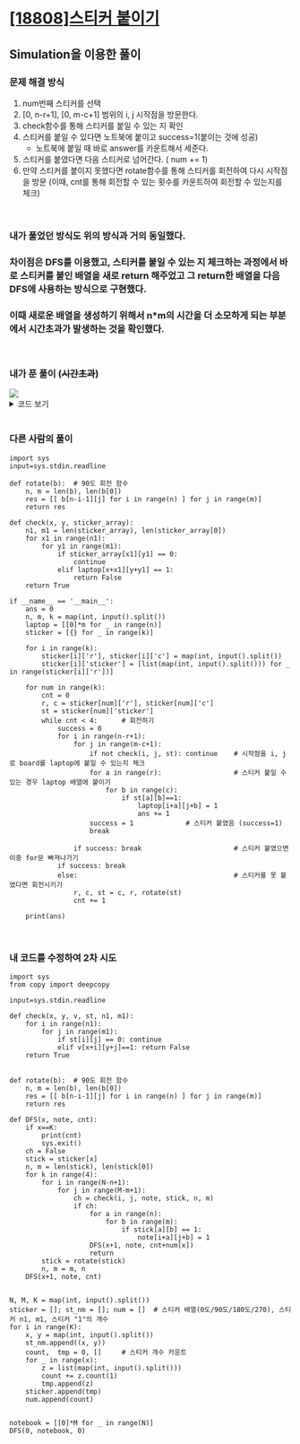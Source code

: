 # [[18808]스티커 붙이기](https://www.acmicpc.net/problem/18808)

## Simulation을 이용한 풀이

### 문제 해결 방식
1. num번째 스티커를 선택
2. [0, n-r+1], [0, m-c+1] 범위의 i, j 시작점을 방문한다.
3. check함수를 통해 스티커를 붙일 수 있는 지 확인
4. 스티커를 붙일 수 있다면 노트북에 붙이고 success=1(붙이는 것에 성공)
	- 노트북에 붙일 때 바로 answer를 카운트해서 세준다.
5. 스티커를 붙였다면 다음 스티커로 넘어간다. ( num += 1)
6. 만약 스티커를 붙이지 못했다면 rotate함수를 통해 스티커를 회전하여 다시 시작점을 방문 (이때, cnt를 통해 회전할 수 있는 횟수를 카운트하여 회전할 수 있는지를 체크)

<br>

### 내가 풀었던 방식도 위의 방식과 거의 동일했다. <br>
### 차이점은  DFS를 이용했고, 스티커를 붙일 수 있는 지 체크하는 과정에서 바로 스티커를 붙인 배열을 새로 return 해주었고 그 return한 배열을 다음 DFS에 사용하는 방식으로 구현했다.<br>
### 이때 새로운 배열을 생성하기 위해서 n*m의 시간을 더 소모하게 되는 부분에서 시간초과가 발생하는 것을 확인했다. <br>


<br>

### 내가 푼 풀이 (~~시간초과~~)

<image src="https://lh3.googleusercontent.com/f8501HQYt-e8ADDidIAJke1ThtUkFxWhhyvFnEEbVhMRnba8pw3-6HMKyQVqOfWcUHyLiCrE4u8M79SL12aDDyQobZvYvjulM-LCF4fIE_l1Yy4wvp_PVlknIprGcM7F_zCz3gFd">

<br>

<details>    
<summary> 코드 보기 </summary>    
<br>
	
	import sys
	from copy import deepcopy

	input=sys.stdin.readline

	def check(x, y, v, st, n1, m1):
	    v = deepcopy(v)
	    for i in range(n1):
	        for j in range(m1):
	            if st[i][j] == 1:
	                if v[x+i][y+j]==1:
	                    return False, None
	                elif v[x+i][y+j]==0:
	                    v[x+i][y+j] = 1
	    return True, v

	def rotate(x, t, n1, m1):   # 회전 배열 함수
	    res = []
	    if x == 1:      # 90도 회전
	        for j in range(m1):
	            tmp = []
	            for i in range(n1-1, -1, -1):
	                tmp.append(t[i][j])
	            res.append(tmp)
	    elif x == 2:    # 180도 회전
	        for i in range(n1-1, -1, -1):
	            tmp = []
	            for j in range(m1-1, -1, -1):
	                tmp.append(t[i][j])
	            res.append(tmp)
	    elif x == 3:    # 270도 회전
	        for j in range(m1-1, -1, -1):
	            tmp = []
	            for i in range(n1):
	                tmp.append(t[i][j])
	            res.append(tmp)
	    return res

	def DFS(x, note, cnt):
	    if x==K:
	        print(cnt)
	        sys.exit()
	    ch = False
	    for k in range(4):
	        if k == 1 or k == 3:
	            n, m = st_nm[x][1], st_nm[x][0]
	        else:
	            n, m = st_nm[x][0], st_nm[x][1]


	        for i in range(N-n+1):
	            for j in range(M-m+1):
	                ch, _v = check(i, j, note, sticker[x][k], n, m)
	                if ch:
	                    DFS(x+1, _v, cnt+num[x])
	                    return
	    DFS(x+1, note, cnt)

	N, M, K = map(int, input().split())
	sticker = []; st_nm = []; num = []  # 스티커 배열(0도/90도/180도/270), 스티커 n1, m1, 스티커 "1"의 개수
	for i in range(K):
	    x, y = map(int, input().split())
	    st_nm.append((x, y))
	    count,  tmp = 0, []     # 스티커 개수 카운트
	    for _ in range(x):
	        z = list(map(int, input().split()))
	        count += z.count(1)
	        tmp.append(z)
	    sticker.append([tmp])
	    for j in range(1, 4):
	        sticker[i].append(rotate(j, tmp, x, y))
	    num.append(count)

	notebook = [[0]*M for _ in range(N)]
	DFS(0, notebook, 0)


<br>
</details>

<br>

### 다른 사람의 풀이

	import sys
	input=sys.stdin.readline

	def rotate(b):  # 90도 회전 함수
	    n, m = len(b), len(b[0])
	    res = [[ b[n-i-1][j] for i in range(n) ] for j in range(m)]
	    return res

	def check(x, y, sticker_array):
	    n1, m1 = len(sticker_array), len(sticker_array[0])
	    for x1 in range(n1):
	        for y1 in range(m1):
	            if sticker_array[x1][y1] == 0:
	                continue
	            elif laptop[x+x1][y+y1] == 1:
	                return False
	    return True

	if __name__ == '__main__':
	    ans = 0
	    n, m, k = map(int, input().split())
	    laptop = [[0]*m for _ in range(n)]
	    sticker = [{} for _ in range(k)]

	    for i in range(k):
	        sticker[i]['r'], sticker[i]['c'] = map(int, input().split())
	        sticker[i]['sticker'] = [list(map(int, input().split())) for _ in range(sticker[i]['r'])]

	    for num in range(k):
	        cnt = 0
	        r, c = sticker[num]['r'], sticker[num]['c']
	        st = sticker[num]['sticker']
	        while cnt < 4:      # 회전하기
	            success = 0
	            for i in range(n-r+1):
	                for j in range(m-c+1):
	                    if not check(i, j, st): continue    # 시작점을 i, j로 board를 laptop에 붙일 수 있는지 체크
	                    for a in range(r):                  # 스티커 붙일 수 있는 경우 laptop 배열에 붙이기
	                        for b in range(c):
	                            if st[a][b]==1:
	                                laptop[i+a][j+b] = 1
	                                ans += 1
	                    success = 1             # 스티커 붙였음 (success=1)
	                    break

	                if success: break                       # 스티커 붙였으면 이중 for문 빠져나가기
	            if success: break
	            else:                                       # 스티커를 못 붙였다면 회전시키기
	                r, c, st = c, r, rotate(st)
	                cnt += 1

	    print(ans)


<br>

### 내 코드를 수정하여 2차 시도


	import sys
	from copy import deepcopy

	input=sys.stdin.readline

	def check(x, y, v, st, n1, m1):
	    for i in range(n1):
	        for j in range(m1):
	            if st[i][j] == 0: continue
	            elif v[x+i][y+j]==1: return False
	    return True


	def rotate(b):  # 90도 회전 함수
	    n, m = len(b), len(b[0])
	    res = [[ b[n-i-1][j] for i in range(n) ] for j in range(m)]
	    return res

	def DFS(x, note, cnt):
	    if x==K:
	        print(cnt)
	        sys.exit()
	    ch = False
	    stick = sticker[x]
	    n, m = len(stick), len(stick[0])
	    for k in range(4):
	        for i in range(N-n+1):
	            for j in range(M-m+1):
	                ch = check(i, j, note, stick, n, m)
	                if ch:
	                    for a in range(n):
	                        for b in range(m):
	                            if stick[a][b] == 1:
	                                note[i+a][j+b] = 1
	                    DFS(x+1, note, cnt+num[x])
	                    return
	        stick = rotate(stick)
	        n, m = m, n
	    DFS(x+1, note, cnt)


	N, M, K = map(int, input().split())
	sticker = []; st_nm = []; num = []  # 스티커 배열(0도/90도/180도/270), 스티커 n1, m1, 스티커 "1"의 개수
	for i in range(K):
	    x, y = map(int, input().split())
	    st_nm.append((x, y))
	    count,  tmp = 0, []     # 스티커 개수 카운트
	    for _ in range(x):
	        z = list(map(int, input().split()))
	        count += z.count(1)
	        tmp.append(z)
	    sticker.append(tmp)
	    num.append(count)


	notebook = [[0]*M for _ in range(N)]
	DFS(0, notebook, 0)
